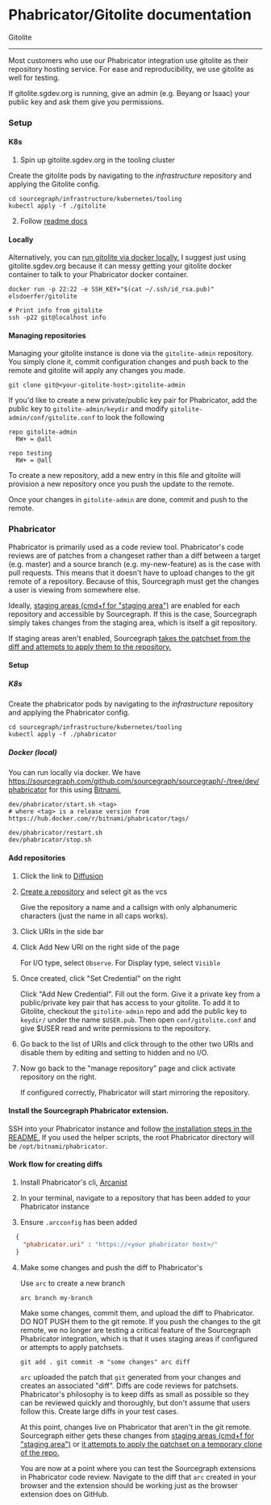Phabricator/Gitolite documentation
==================================

Gitolite
____________

Most customers who use our Phabricator integration use gitolite as their
repository hosting service. For ease and reproducibility, we use
gitolite as well for testing.

If gitolite.sgdev.org is running, give an admin (e.g. Beyang or Isaac)
your public key and ask them give you permissions.

### Setup

#### K8s

1. Spin up gitolite.sgdev.org in the tooling cluster

Create the gitolite pods by navigating to the *infrastructure* repository and applying the Gitolite config.

```shell
cd sourcegraph/infrastructure/kubernetes/tooling
kubectl apply -f ./gitolite
```

2. Follow [readme docs](https://github.com/sourcegraph/infrastructure/tree/master/docker-images/gitolite)

#### Locally

Alternatively, you can [run gitolite via docker
locally.](https://github.com/miracle2k/dockerfiles/tree/master/gitolite)
I suggest just using gitolite.sgdev.org because it can messy
getting your gitolite docker container to talk to your
Phabricator docker container.

```shell
docker run -p 22:22 -e SSH_KEY="$(cat ~/.ssh/id_rsa.pub)" elsdoerfer/gitolite

# Print info from gitolite
ssh -p22 git@localhost info
```

#### Managing repositories

Managing your gitolite instance is done via the `gitolite-admin`
repository. You simply clone it, commit configuration changes
and push back to the remote and gitolite will apply any changes
you made.

```shell
git clone git@<your-gitolite-host>:gitolite-admin
```

If you'd like to create a new private/public key pair for
Phabricator, add the public key to `gitolite-admin/keydir` and
modify `gitolite-admin/conf/gitolite.conf` to look the following

```shell
repo gitolite-admin
  RW+ = @all

repo testing
  RW+ = @all
```

To create a new repository, add a new entry in this file and
gitolite will provision a new repository once you push the
update to the remote.

Once your changes in `gitolite-admin` are done, commit and push
to the remote.

### Phabricator

Phabricator is primarily used as a code review tool. Phabricator's code
reviews are of patches from a changeset rather than a diff between a
target (e.g. master) and a source branch (e.g. my-new-feature) as is the
case with pull requests. This means that it doesn't have to upload
changes to the git remote of a repository. Because of this, Sourcegraph
must get the changes a user is viewing from somewhere else.

Ideally, [staging areas (cmd+f for "staging
area")](https://secure.phabricator.com/book/phabricator/article/harbormaster/)
are enabled for each repository and accessible by Sourcegraph. If this
is the case, Sourcegraph simply takes changes from the staging area,
which is itself a git repository.

If staging areas aren't enabled, Sourcegraph [takes the patchset from
the diff and attempts to apply them to the
repository.](https://sourcegraph.com/github.com/sourcegraph/sourcegraph/-/blob/cmd/frontend/graphqlbackend/repository.go#L225-338)

#### Setup


##### K8s

Create the phabricator pods by navigating to the
*infrastructure* repository and applying the Phabricator
config.

```
cd sourcegraph/infrastructure/kubernetes/tooling
kubectl apply -f ./phabricator
```

##### Docker (local)

You can run locally via docker. We have 
[<https://sourcegraph.com/github.com/sourcegraph/sourcegraph/-/tree/dev/phabricator>](https://sourcegraph.com/github.com/sourcegraph/sourcegraph/-/tree/dev/phabricator)
for this using
[Bitnami.](https://docs.bitnami.com/installer/apps/phabricator/)

```shell
dev/phabricator/start.sh <tag>
# where <tag> is a release version from https://hub.docker.com/r/bitnami/phabricator/tags/

dev/phabricator/restart.sh
dev/phabricator/stop.sh
```

#### Add repositories

1. Click the link to [Diffusion](http://127.0.0.1/diffusion/)

2. [Create a repository](http://127.0.0.1/diffusion/edit) and
    select git as the vcs

    Give the repository a name and a callsign with only
    alphanumeric characters (just the name in all caps works).

3. Click URIs in the side bar

4. Click Add New URI on the right side of the page

    For I/O type, select `Observe`. For Display type, select `Visible`

5. Once created, click "Set Credential" on the right

    Click "Add New Credential". Fill out the form. Give it a private key from a public/private key pair that has access to your gitolite. To add it to Gitolite, checkout the `gitolite-admin` repo and add the public key to `keydir/` under the name `$USER.pub`. Then open `conf/gitolite.conf` and give $USER read and write permissions to the repository.

6. Go back to the list of URIs and click through to the other two URIs and disable them by editing and setting to hidden and no I/O.

7. Now go back to the "manage repository" page and click activate repository on the right.

    If configured correctly, Phabricator will start mirroring
    the repository.

#### Install the Sourcegraph Phabricator extension.

SSH into your Phabricator instance and follow [the installation steps in the README.](https://github.com/sourcegraph/phabricator-extension/blob/master/README.md#installation)
If you used the helper scripts, the root Phabricator directory
will be `/opt/bitnami/phabricator`.

#### Work flow for creating diffs

1. Install Phabricator's cli, [Arcanist](https://secure.phabricator.com/book/phabricator/article/arcanist/)

2. In your terminal, navigate to a repository that has been added to your Phabricator instance

3. Ensure `.arcconfig` has been added

```json
  {
    "phabricator.uri" : "https://<your phabricator host>/"
  }
```

4. Make some changes and push the diff to Phabricator's

    Use `arc` to create a new branch

    ```shell
    arc branch my-branch
    ```

    Make some changes, commit them, and upload the diff to Phabricator. DO NOT PUSH them to the git remote. If you push the changes to the git remote, we no longer are testing a critical feature of the Sourcegraph Phabricator integration, which is that it uses staging areas if configured or attempts to apply patchsets.

    ```shell
    git add . git commit -m "some changes" arc diff
    ```

    `arc` uploaded the patch that `git` generated from your changes and creates an associated "diff". Diffs are code reviews for patchsets. Phabricator's philosophy is to keep diffs as small as possible so they can be reviewed quickly and thoroughly, but don't assume that users follow this. Create large diffs in your test cases.

    At this point, changes live on Phabricator that aren't in the git remote. Sourcegraph either gets these changes from [staging areas (cmd+f for "staging area")](https://secure.phabricator.com/book/phabricator/article/harbormaster/) or [it attempts to apply the patchset on a temporary clone of the repo.](https://sourcegraph.com/github.com/sourcegraph/sourcegraph/-/blob/cmd/frontend/graphqlbackend/repository.go#L225-338)

    You are now at a point where you can test the Sourcegraph extensions in Phabricator code review. Navigate to the diff that `arc` created in your browser and the extension should be working just as the browser extension does on GitHub.
